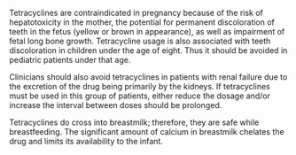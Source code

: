 Tetracyclines are contraindicated in pregnancy because of the risk of hepatotoxicity in the mother, the potential for permanent discoloration of teeth in the fetus (yellow or brown in appearance), as well as impairment of fetal long bone growth. Tetracycline usage is also associated with teeth discoloration in children under the age of eight. Thus it should be avoided in pediatric patients under that age.

Clinicians should also avoid tetracyclines in patients with renal failure due to the excretion of the drug being primarily by the kidneys. If tetracyclines must be used in this group of patients, either reduce the dosage and/or increase the interval between doses should be prolonged.

Tetracyclines do cross into breastmilk; therefore, they are safe while breastfeeding. The significant amount of calcium in breastmilk chelates the drug and limits its availability to the infant.